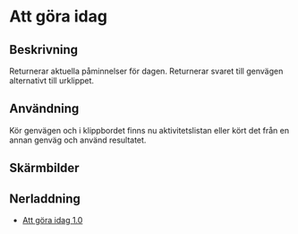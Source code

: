 # Att göra idag

## Beskrivning

Returnerar aktuella påminnelser för dagen. Returnerar svaret till genvägen alternativt till urklippet. 

## Användning

Kör genvägen och i klippbordet finns nu aktivitetslistan eller kört det från en annan genväg och använd resultatet.

## Skärmbilder

## Nerladdning

- [Att göra idag 1.0](https://www.icloud.com/shortcuts/3fef044452b34f4792be181b441e144c)